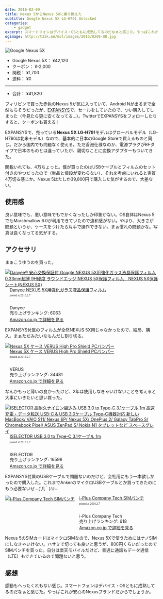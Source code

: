 ```yaml
---
date: 2016-02-09
title: Nexus 5からNexus 5Xに乗り換えた
subtitle: Google Nexus 5X LG-H791 Unlocked
categories: 
    - gadget
excerpt: スマートフォンはデバイス・OSともに成熟してるのだなぁと感じた。やっぱこれが安心のNexusブランドだからでしょうか。
ogimage: http://t32k.me/mol/images/2016/0209-00.jpg
---
```


![Google Nexus 5X](/mol/images/2016/0209-00.jpg)

- Google Nexus 5X： ¥42,120
- クーポン： ¥-2,000
- 関税： ¥1,700
- 送料： ¥0

***

- 合計： ¥41,820

フィリピンで買った赤色のNexus 5が気に入っていて、Android Nが出るまで全然もちそうだったが、[EXPANSYS](http://www.expansys.jp/)で、セールをしていたので、つい購入してしまった（今見たら更に安くなってる...）。TwitterでEXPANSYSをフォローしたりすると、クーポンも貰える！

EXPANSYSで、売っている**Nexus 5X LG-H791**モデルはグローバルモデル（LG-H790は北米モデル）なので、基本的に日本のGoogle Storeで買えるものと同じ。だから国内でも問題なく使える。ただ香港仕様なのか、電源プラグがBFタイプで日本のものとは違っていたが、親切なことに変換アダプターもついてきた。

関税いれても、4万ちょっと。僕が買ったのはUSBケーブルとフィルムのセット付きのやつだったので（単品と値段が変わらない）、それを考慮にいれると実質4万切る感じか。Nexus 5はたしか39,800円で購入した気がするので、大差ない。

## 使用感

良い意味でも、悪い意味でもでかくなったしか印象がない。OS自体はNexus 5でもMarshmallow 6.0が利用できていたので違和感がない。やはり、大きさが問題というか、ケースをつけたら片手で操作できない。まぁ慣れの問題かな。写真は良くなってる気がする。

## アクセサリ

まぁこうゆうのを買った。

<div class="azlink-box"><div class="azlink-image" style="float:left"><a href="http://www.amazon.co.jp/exec/obidos/ASIN/B019BR7O74/warikiru-22/" name="azlinklink" target="_blank"><img src="https://images-na.ssl-images-amazon.com/images/I/51ZCfFkhn2L._SL160_.jpg" alt="Danyee® 安心交換保証付 Google NEXUS 5X用強化ガラス液晶保護フィルム 0.33mm超薄 9H硬度 ラウンドエッジ NEXUS 5X保護フィルム　NEXUS 5X保護シート(NEXUS 5X)" style="border:none" /></a></div><div class="azlink-info" style="float:left;margin-left:15px;line-height:120%"><div class="azlink-name" style="margin-bottom:10px;line-height:120%"><a href="http://www.amazon.co.jp/exec/obidos/ASIN/B019BR7O74/warikiru-22/" name="azlinklink" target="_blank">Danyee NEXUS 5X用強化ガラス液晶保護フィルム</a><div class="azlink-powered-date" style="font-size:7pt;margin-top:5px;font-family:verdana;line-height:120%">posted at 2016.2.7</div></div><div class="azlink-detail"><br />Danyee<br />売り上げランキング: 6063<br /></div><div class="azlink-link" style="margin-top:5px"><a href="http://www.amazon.co.jp/exec/obidos/ASIN/B019BR7O74/warikiru-22/" target="_blank">Amazon.co.jp で詳細を見る</a></div></div><div class="azlink-footer" style="clear:left"></div></div>

EXPANSYS付属のフィルムが全然NEXUS 5X用じゃなかったので、結局、購入。まぁただみたいなもんだし割り切る。

<div class="azlink-box"><div class="azlink-image" style="float:left"><a href="http://www.amazon.co.jp/exec/obidos/ASIN/B0163HSWFS/warikiru-22/" name="azlinklink" target="_blank"><img src="https://images-na.ssl-images-amazon.com/images/I/51dp3gQJUWL._SL160_.jpg" alt="Nexus 5X ケース VERUS High Pro Shield PCバンパー" style="border:none" /></a></div><div class="azlink-info" style="float:left;margin-left:15px;line-height:120%"><div class="azlink-name" style="margin-bottom:10px;line-height:120%"><a href="http://www.amazon.co.jp/exec/obidos/ASIN/B0163HSWFS/warikiru-22/" name="azlinklink" target="_blank">Nexus 5X ケース VERUS High Pro Shield PCバンパー</a><div class="azlink-powered-date" style="font-size:7pt;margin-top:5px;font-family:verdana;line-height:120%">posted at 2016.2.7</div></div><div class="azlink-detail"><br />VERUS<br />売り上げランキング: 34481<br /></div><div class="azlink-link" style="margin-top:5px"><a href="http://www.amazon.co.jp/exec/obidos/ASIN/B0163HSWFS/warikiru-22/" target="_blank">Amazon.co.jp で詳細を見る</a></div></div><div class="azlink-footer" style="clear:left"></div></div>

なんかもっと薄いの良かったけど、2年は使用しなきゃいけないことを考えると大事にいきたいと思い買った。

<div class="azlink-box"><div class="azlink-image" style="float:left"><a href="http://www.amazon.co.jp/exec/obidos/ASIN/B0194N4SJC/warikiru-22/" name="azlinklink" target="_blank"><img src="https://images-na.ssl-images-amazon.com/images/I/41ey4Mh9ElL._SL160_.jpg" alt="ISELECTOR 高耐久ナイロン編込み USB 3.0 to Type-C 3.1ケーブル 1m 高速充電・データ転送 USB-C &amp; USB 3.0ケーブル Type-C機器対応 新しいMacBook/ VAIO S11/ Nexus 6P/ Nexus 5X/ OnePlus 2/ Galaxy TabPro S/ Chromebook Pixel/ ASUS ZenPad S/ Nokia N1 タブレットなど スペースグレイ" style="border:none" /></a></div><div class="azlink-info" style="float:left;margin-left:15px;line-height:120%"><div class="azlink-name" style="margin-bottom:10px;line-height:120%"><a href="http://www.amazon.co.jp/exec/obidos/ASIN/B0194N4SJC/warikiru-22/" name="azlinklink" target="_blank">ISELECTOR USB 3.0 to Type-C 3.1ケーブル 1m</a><div class="azlink-powered-date" style="font-size:7pt;margin-top:5px;font-family:verdana;line-height:120%">posted at 2016.2.7</div></div><div class="azlink-detail"><br />ISELECTOR<br />売り上げランキング: 16598<br /></div><div class="azlink-link" style="margin-top:5px"><a href="http://www.amazon.co.jp/exec/obidos/ASIN/B0194N4SJC/warikiru-22/" target="_blank">Amazon.co.jp で詳細を見る</a></div></div><div class="azlink-footer" style="clear:left"></div></div>

EXPANSYS付属のUSBケーブルで問題ないのだけど、会社用にもう一本欲しかったので購入した。これまでAnkerのマイクロUSBケーブルとか買ってきたのにもう必要ないぜ...(´Д｀)ﾊｧ…

<div class="azlink-box"><div class="azlink-image" style="float:left"><a href="http://www.amazon.co.jp/exec/obidos/ASIN/B00RWSM1SW/warikiru-22/" name="azlinklink" target="_blank"><img src="https://images-na.ssl-images-amazon.com/images/I/41-RdOoH4rL._SL160_.jpg" alt="i-Plus Company Tech SIMパンチ" style="border:none" /></a></div><div class="azlink-info" style="float:left;margin-left:15px;line-height:120%"><div class="azlink-name" style="margin-bottom:10px;line-height:120%"><a href="http://www.amazon.co.jp/exec/obidos/ASIN/B00RWSM1SW/warikiru-22/" name="azlinklink" target="_blank">i-Plus Company Tech SIMパンチ</a><div class="azlink-powered-date" style="font-size:7pt;margin-top:5px;font-family:verdana;line-height:120%">posted at 2016.2.7</div></div><div class="azlink-detail"><br />i-Plus Company Tech<br />売り上げランキング: 618<br /></div><div class="azlink-link" style="margin-top:5px"><a href="http://www.amazon.co.jp/exec/obidos/ASIN/B00RWSM1SW/warikiru-22/" target="_blank">Amazon.co.jp で詳細を見る</a></div></div><div class="azlink-footer" style="clear:left"></div></div>

Nexus 5のSIMカードはマイクロSIMなので、Nexus 5Xで使うためにはナノSIMにしなきゃいけない。ハサミで切っても良いと思うが、800円くらいだったのでSIMパンチを買った。自分は楽天モバイルだけど、普通に通話もデータ通信（LTE）もできているので問題ないと思う。

## 感想

感動もへったくれもない感じ。スマートフォンはデバイス・OSともに成熟してるのだなぁと感じた。やっぱこれが安心のNexusブランドだからでしょうか。